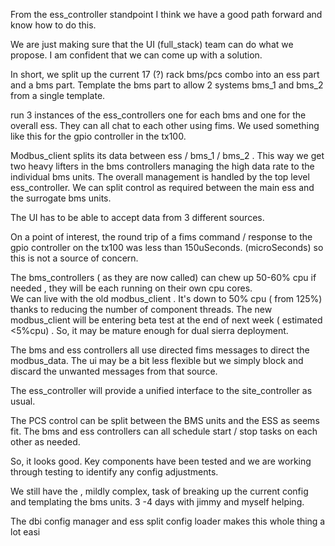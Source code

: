 From the ess_controller standpoint I think we have a good path forward and know how to do this.

We are just making sure that the UI (full_stack) team can do what we propose. 
I am confident that we can come up with a solution.

In short, we split up the current 17 (?) rack bms/pcs combo into an ess part and a bms part.
Template the bms part to allow 2 systems  bms_1 and bms_2 from a single template. 

run 3 instances of the ess_controllers one for each bms and one for the overall ess.
They can all chat to each other using fims.
We used something like this for the gpio controller in the tx100.

Modbus_client splits its data between ess / bms_1 / bms_2 .
This way we get two heavy lifters in the bms controllers managing the high data rate to the individual bms units.
The overall management is handled by the top level ess_controller.
We can split control as required between the main ess and the surrogate bms units.

The UI has to be able to accept data from 3 different sources. 

On a point of interest, the round trip of a fims command / response to the gpio controller on the tx100 was less than 150uSeconds.
(microSeconds) so this is not a source of concern.

The bms_controllers ( as they are now called) can chew up 50-60% cpu  if needed , they will be each running on their own cpu cores.   
We can live with the old modbus_client .
It's down to 50% cpu ( from 125%) thanks to reducing the number of component threads. 
The new modbus_client will be entering beta test at the end of next week ( estimated <5%cpu) .
 So, it may be mature enough for dual sierra deployment.

The bms and ess controllers all use directed fims messages to direct the modbus_data.
The ui may be a bit less flexible but we simply block and discard the unwanted messages from that source.

The ess_controller will provide a unified interface to the site_controller as usual.

 The PCS control can be split between the BMS units and the ESS as seems fit. The bms and ess controllers can all schedule start / stop tasks on each other as needed.

So, it looks good. Key components have been tested and we are working through testing to identify any config adjustments.

We still have the , mildly complex, task of breaking up the current config and templating the bms units.
3 -4 days with jimmy and myself helping.

 
The dbi config manager and ess split config loader makes this whole thing a lot easi